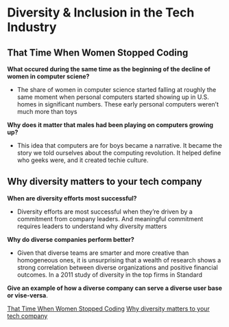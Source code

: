 # Diversity & Inclusion in the Tech Industry

## That Time When Women Stopped Coding




**What occured during the same time as the beginning of the decline of women in computer sciene?**

- The share of women in computer science started falling at roughly the same moment when personal computers started showing up in U.S. homes in significant numbers. These early personal computers weren’t much more than toys


**Why does it matter that males had been playing on computers growing up?**


- This idea that computers are for boys became a narrative. It became the story we told ourselves about the computing revolution. It helped define who geeks were, and it created techie culture.






## Why diversity matters to your tech company

**When are diversity efforts most successful?**

- Diversity efforts are most successful when they’re driven by a commitment from company leaders. And meaningful commitment requires leaders to understand why diversity matters

**Why do diverse companies perform better?**

- Given that diverse teams are smarter and more creative than homogeneous ones, it is unsurprising that a wealth of research shows a strong correlation between diverse organizations and positive financial outcomes. In a 2011 study of diversity in the top firms in Standard

**Give an example of how a diverse company can serve a diverse user base or vise-versa**.



[That Time When Women Stopped Coding](https://www.npr.org/sections/money/2014/10/21/357629765/when-women-stopped-coding)
[Why diversity matters to your tech company](https://www.usatoday.com/story/tech/columnist/2015/07/21/why-diversity-matters-your-tech-company/30419871/)